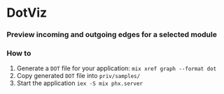 # DotViz
### Preview incoming and outgoing edges for a selected module


### How to

1. Generate a `DOT` file for your application: `mix xref graph --format dot`
2. Copy generated `DOT` file into `priv/samples/`
3. Start the application `iex -S mix phx.server`